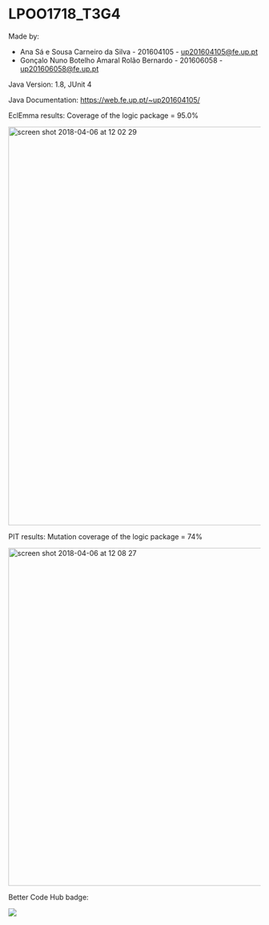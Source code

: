# LPOO1718_T3G4


Made by:
- Ana Sá e Sousa Carneiro da Silva - 201604105 - up201604105@fe.up.pt
- Gonçalo Nuno Botelho Amaral Rolão Bernardo - 201606058 - up201606058@fe.up.pt

Java Version: 1.8, JUnit 4

Java Documentation: https://web.fe.up.pt/~up201604105/

EclEmma results: Coverage of the logic package = 95.0%

<img width="795" alt="screen shot 2018-04-06 at 12 02 29" src="https://user-images.githubusercontent.com/31972761/38418110-f39ce9f2-3992-11e8-85cd-c3ecc0a8f19e.png">


PIT results: Mutation coverage of the logic package = 74%

<img width="674" alt="screen shot 2018-04-06 at 12 08 27" src="https://user-images.githubusercontent.com/31972761/38418173-3e1219d0-3993-11e8-9d7c-7ac9d8346e45.png">


Better Code Hub badge: 

<img src='https://bettercodehub.com/edge/badge/mrpinemyapple/LPOO1718_T3G4?branch=master&token=7186c98fe6a500a90757818448e2d7425f31221e'>
